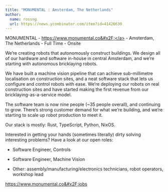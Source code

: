 ```yaml
---
title: "MONUMENTAL : Amsterdam, The Netherlands"
author:
  name: rossng
  url: https://news.ycombinator.com/item?id=41426639
---
```

MONUMENTAL - <a href="https:&#x2F;&#x2F;www.monumental.co&#x2F;" rel="nofollow">https:&#x2F;&#x2F;www.monumental.co&#x2F;</a> - Amsterdam, The Netherlands - Full Time - Onsite

We’re creating robots that autonomously construct buildings. We design all of our hardware and software in-house in central Amsterdam, and we’re starting with autonomous bricklaying robots.

We have built a machine vision pipeline that can achieve sub-millimetre localisation on construction sites, and a neat software stack that lets us configure and control robots with ease. We’re deploying our robots on real construction sites and have started making the first revenue from our bricklaying-as-a-service model.

The software team is now nine people (~35 people overall), and continuing to grow. There’s strong customer demand for what we’re building, and we’re starting to scale up robot production to meet it.

Our stack is mostly: Rust, TypeScript, Python, NixOS.

Interested in getting your hands (sometimes literally) dirty solving interesting problems? Have a look at our open roles:

- Software Engineer, Controls

- Software Engineer, Machine Vision

- Other: assembly&#x2F;manufacturing&#x2F;electronics technicians, robot operators, workshop lead

<a href="https:&#x2F;&#x2F;www.monumental.co&#x2F;jobs" rel="nofollow">https:&#x2F;&#x2F;www.monumental.co&#x2F;jobs</a>
